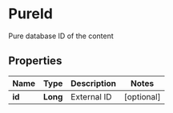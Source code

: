 

# PureId

Pure database ID of the content
## Properties

Name | Type | Description | Notes
------------ | ------------- | ------------- | -------------
**id** | **Long** | External ID |  [optional]



